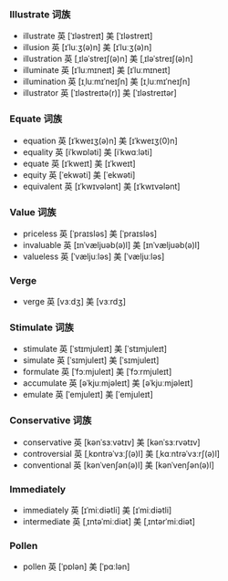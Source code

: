 ### Illustrate 词族
- illustrate 英 [ˈɪləstreɪt] 美 [ˈɪləstreɪt]
- illusion 英 [ɪˈluːʒ(ə)n] 美 [ɪˈluːʒ(ə)n]
- illustration 英 [ˌɪləˈstreɪʃ(ə)n] 美 [ˌɪləˈstreɪʃ(ə)n]
- illuminate 英 [ɪˈluːmɪneɪt] 美 [ɪˈluːmɪneɪt]
- illumination 英 [ɪˌluːmɪˈneɪʃn] 美 [ɪˌluːmɪˈneɪʃn]
- illustrator 英 [ˈɪləstreɪtə(r)] 美 [ˈɪləstreɪtər]

### Equate 词族
- equation 英 [ɪˈkweɪʒ(ə)n] 美 [ɪˈkweɪʒ(0)n]
- equality 英 [iˈkwɒləti] 美 [iˈkwɑːləti]
- equate 英 [ɪˈkweɪt] 美 [ɪˈkweɪt]
- equity 英 [ˈekwəti] 美 [ˈekwəti]
- equivalent 英 [ɪˈkwɪvələnt] 美 [ɪˈkwɪvələnt]

### Value 词族
- priceless 英 [ˈpraɪsləs] 美 [ˈpraɪsləs]
- invaluable 英 [ɪnˈvæljuəb(ə)l] 美 [ɪnˈvæljuəb(ə)l]
- valueless 英 [ˈvæljuːləs] 美 [ˈvæljuːləs]

### Verge
- verge 英 [vɜːdʒ] 美 [vɜːrdʒ]

### Stimulate 词族
- stimulate 英 [ˈstɪmjuleɪt] 美 [ˈstɪmjuleɪt]
- simulate 英 [ˈsɪmjuleɪt] 美 [ˈsɪmjuleɪt]
- formulate 英 [ˈfɔːmjuleɪt] 美 [ˈfɔːrmjuleɪt]
- accumulate 英 [əˈkjuːmjəleɪt] 美 [əˈkjuːmjəleɪt]
- emulate 英 [ˈemjuleɪt] 美 [ˈemjuleɪt]

### Conservative 词族
- conservative 英 [kənˈsɜːvətɪv] 美 [kənˈsɜːrvətɪv]
- controversial 英 [ˌkɒntrəˈvɜːʃ(ə)l] 美 [ˌkɑːntrəˈvɜːrʃ(ə)l]
- conventional 英 [kənˈvenʃən(ə)l] 美 [kənˈvenʃən(ə)l]

### Immediately
- immediately 英 [ɪˈmiːdiətli] 美 [ɪˈmiːdiətli]
- intermediate 英 [ˌɪntəˈmiːdiət] 美 [ˌɪntərˈmiːdiət]

### Pollen
- pollen 英 [ˈpɒlən] 美 [ˈpɑːlən]
